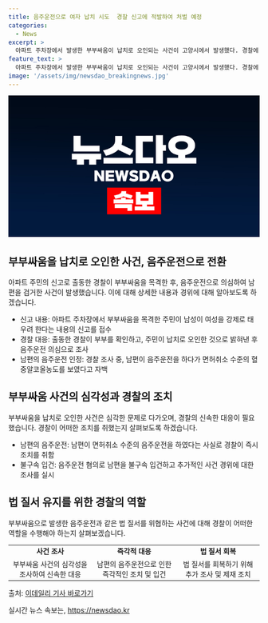 ```yaml
---
title: 음주운전으로 여자 납치 시도  경찰 신고에 적발하여 처벌 예정
categories:
  - News
excerpt: >
  아파트 주차장에서 발생한 부부싸움이 납치로 오인되는 사건이 고양시에서 발생했다. 경찰에 따르면 신고를 받고 출동한 경찰이 부부를 추궁한 결과, 여성이 음주운전을 하고 있었고 남편은 음주 측정 결과 면허 취소 수준이라고 자백했다. 경찰은 A씨를 음주 운전 혐의로 불구속 입건하고 정확한 사건 경위를 조사 중이다.
feature_text: >
  아파트 주차장에서 발생한 부부싸움이 납치로 오인되는 사건이 고양시에서 발생했다. 경찰에 따르면 신고를 받고 출동한 경찰이 부부를 추궁한 결과, 여성이 음주운전을 하고 있었고 남편은 음주 측정 결과 면허 취소 수준이라고 자백했다. 경찰은 A씨를 음주 운전 혐의로 불구속 입건하고 정확한 사건 경위를 조사 중이다.
image: '/assets/img/newsdao_breakingnews.jpg'
---
```


<p><img src="/assets/img/newsdao_breakingnews.jpg" alt="pcversion 속보" /></p>

<h2 data-ke-size="size26">부부싸움을 납치로 오인한 사건, 음주운전으로 전환</h2>

<p>아파트 주민의 신고로 출동한 경찰이 부부싸움을 목격한 후, 음주운전으로 의심하여 남편을 검거한 사건이 발생했습니다. 이에 대해 상세한 내용과 경위에 대해 알아보도록 하겠습니다.</p>

<ul>
  <li>신고 내용: 아파트 주차장에서 부부싸움을 목격한 주민이 남성이 여성을 강제로 태우려 한다는 내용의 신고를 접수</li>
  <li>경찰 대응: 출동한 경찰이 부부를 확인하고, 주민이 납치로 오인한 것으로 밝혀낸 후 음주운전 의심으로 조사</li>
  <li>남편의 음주운전 인정: 경찰 조사 중, 남편이 음주운전을 하다가 면허취소 수준의 혈중알코올농도를 보였다고 자백</li>
</ul>

<h2 data-ke-size="size26">부부싸움 사건의 심각성과 경찰의 조치</h2>

<p>부부싸움을 납치로 오인한 사건은 심각한 문제로 다가오며, 경찰의 신속한 대응이 필요했습니다. 경찰이 어떠한 조치를 취했는지 살펴보도록 하겠습니다.</p>

<ul>
  <li>남편의 음주운전: 남편이 면허취소 수준의 음주운전을 하였다는 사실로 경찰이 즉시 조치를 취함</li>
  <li>불구속 입건: 음주운전 혐의로 남편을 불구속 입건하고 추가적인 사건 경위에 대한 조사를 실시</li>
</ul>

<h2 data-ke-size="size26">법 질서 유지를 위한 경찰의 역할</h2>

<p>부부싸움으로 발생한 음주운전과 같은 법 질서를 위협하는 사건에 대해 경찰이 어떠한 역할을 수행해야 하는지 살펴보겠습니다.</p>

<table>
  <tr>
    <td style="text-align: center; height: 17px;"><b>사건 조사</b></td>
    <td style="text-align: center; height: 17px;"><b>즉각적 대응</b></td>
    <td style="text-align: center; height: 17px;"><b>법 질서 회복</b></td>
  </tr>
  <tr>
    <td style="text-align: center;">부부싸움 사건의 심각성을 조사하여 신속한 대응</td>
    <td style="text-align: center;">남편의 음주운전으로 인한 즉각적인 조치 및 입건</td>
    <td style="text-align: center;">법 질서를 회복하기 위해 추가 조사 및 제재 조치</td>
  </tr>
</table>

<p data-ke-size="size16">출처: <a href="https://news.naver.com/main/read.naver?mode=LSD&mid=sec&sid1=102&oid=018&aid=0005029819">이데일리 기사 바로가기</a></p>
실시간 뉴스 속보는, <a href="https://newsdao.kr" rel="dofollow">https://newsdao.kr</a>


